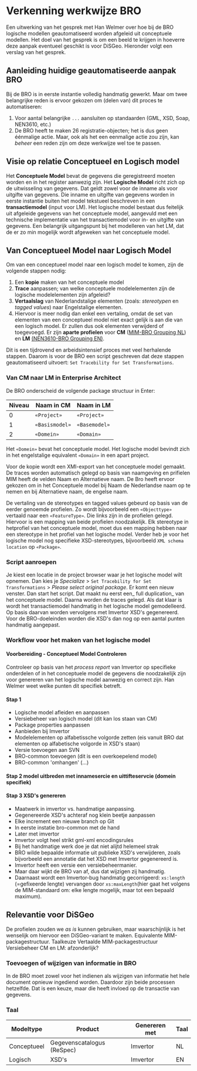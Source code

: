 # Verkenning werkwijze BRO

Een uitwerking van het gesprek met Han Welmer over hoe bij de BRO logische modellen geautomatiseerd worden afgeleid uit conceptuele modellen. Het doel van het gesprek is om een beeld te krijgen in hoeverre deze aanpak eventueel geschikt is voor DiSGeo. Hieronder volgt een verslag van het gesprek.

## Aanleiding huidige geautomatiseerde aanpak BRO
Bij de BRO is in eerste instantie volledig handmatig gewerkt. Maar om twee belangrijke reden is ervoor gekozen om (delen van) dit proces te automatiseren:

1. Voor aantal belangrijke `...` aansluiten op standaarden (GML, XSD, Soap, NEN3610, etc.)
2. De BRO heeft te maken 26 registratie-objecten; het is dus geen éénmalige actie. Maar, ook als het een eenmalige actie zou zijn, kan _beheer_ een reden zijn om deze werkwijze wel toe te passen.

## Visie op relatie Conceptueel en Logisch model
Het **Conceptuele Model** bevat de gegevens die geregistreerd moeten worden en in het register aanwezig zijn. Het **Logische Model** richt zich op de uitwisseling van gegevens. Dat geldt zowel voor de inname als voor uitgifte van gegevens. Die inname en uitgifte van gegevens worden in eerste instantie buiten het model tekstueel beschreven in een **transactiemodel** (input voor LM). Het logische model bestaat dus feitelijk uit afgeleide gegevens van het conceptuele model, aangevuld met een technische implementatie van het transactiemodel voor in- en uitgifte van gegevens. Een belangrijk uitgangspunt bij het modelleren van het LM, dat de er zo min mogelijk wordt afgeweken van het conceptuele model.

## Van Conceptueel Model naar Logisch Model
Om van een conceptueel model naar een logisch model te komen, zijn de volgende stappen nodig: 

1. Een **kopie** maken van het conceptuele model
2. **Trace** aanpassen; van welke conceptuele modelelementen zijn de logische modelelementen zijn afgeleid?
3. **Vertaalslag** van Nederlandstalige elementen (zoals: _stereotypen_ en _tagged values_) naar Engelstalige elementen.
4. Hiervoor is meer nodig dan enkel een vertaling, omdat de set van elementen van een conceptueel model niet exact gelijk is aan die van een logisch model. Er zullen dus ook elementen verwijderd of toegevoegd. Er zijn **aparte profielen** voor ****CM**** ([MIM-BRO Grouping NL](http://www.armatiek.nl/Imvertor/wiki/Imvertor-EA-profiles/MIM-BRO%20Grouping%20(NL)%200.9.3.ea-profile.xml)) en **LM** [(NEN3610-BRO Grouping EN)](http://www.armatiek.nl/imvertor/wiki/Imvertor-EA-profiles/NEN3610-BRO%20Grouping%20(EN)%200.9.1.ea-profile.xml).

Dit is een tijdrovend en arbeidsintensief proces met veel herhalende stappen. Daarom is voor de BRO een script geschreven dat deze stappen geautomatiseerd uitvoert: `Set Tracebility for Set Transformations`.

### Van CM naar LM in Enterprise Architect
De BRO onderscheid de volgende package structuur in Enter:

| Niveau | Naam in CM | Naam in LM |
| -- | -- | -- |
| 0 | `«Project»` | `«Project»` |
| 1 | `«Basismodel»` | `«Basemodel»` |
| 2 | `«Domein»` | `«Domain»` |

Het `«Domein»` bevat het conceptuele model. Het logische model bevindt zich in het engelstalige equivalent `«Domain»` in een apart project.

Voor de kopie wordt een XMI-export van het conceptuele model gemaakt.
De traces worden automatisch gelegd op basis van naamgeving en prifielen
MIM heeft de velden Naam en Alternatieve naam. 
De Bro heeft ervoor gekozen om in het Conceptuele model bij Naam de Nederlandse naam op te nemen en bij Alternatieve naam, de engelse naam.

De vertaling van de stereotypes en tagged values gebeurd op basis van de eerder genoemde profielen. Zo wordt bijvoorbeeld een `«Objecttype»` vertaald naar een `«FeatureType»`. Die links zijn in de profielen gelegd. Hiervoor is een mapping van beide profielen noodzakelijk. Elk stereotype in hetprofiel van het conceptuele model, moet dus een mapping hebben naar een stereotype in het profiel van het logische model. Verder heb je voor het logische model nog specifieke XSD-stereotypes, bijvoorbeeld `XML schema location` op `«Package»`. 

### Script aanroepen
Je kiest een locatie in de project browser waar je het logische model wilt opnemen. Dan kies je _Specialize_ > `Set Tracebility for Set Transformations` > _Please select original package_. Er komt een nieuw venster. Dan start het script. Dat maakt nu eerst een_ full duplication_ van het conceptuele model. Daarna worden de traces gelegd. Als dat klaar is wordt het transactiemodel handmatig in het logische model gemodelleerd. Op basis daarvan worden vervolgens met Imvertor XSD's gegenereerd. Voor de BRO-doeleinden worden die XSD's dan nog op een aantal punten handmatig aangepast.

### Workflow voor het maken van het logische model

#### Voorbereiding - Conceptueel Model Controleren
Controleer op basis van het _process report_ van Imvertor op specifieke onderdelen of in het conceptuele model de gegevens die noodzakelijk zijn voor genereren van het logische model aanwezig en correct zijn. Han Welmer weet welke punten dit specifiek betreft.

#### Stap 1
 - Logische model afleiden en aanpassen
 - Versiebeheer van logisch model (dit kan los staan van CM)
 - Package properties aanpassen
 - Aanbieden bij Imvertor
 - Modelelementen op alfabetissche volgorde zetten (eis vanuit BRO dat elementen op alfabetische volgorde in XSD's staan)
 - Versie toevoegen aan SVN
 - BRO-common toevoegen (dit is een overkoepelend model)
 - BRO-common 'omhangen' (...)


#### Stap 2 model uitbreden met innamesercie en uittifteservcie (domein specifiek)

#### Stap 3 XSD's genereren
 - Maatwerk in imvertor vs. handmatige aanpassing.
 - Gegenereerde XSD's achteraf nog klein beetje aanpassen
 - Elke increment een nieuwe branch op Git
 - In eerste instatie bro-common met de hand
 - Later met imvertor
 - Imvertor volgt heel strikt gml-xml encodingsrules
 - Bij het handmatige werk doe je dat niet alijtd helemeel strak
 - BRO wilde bepaalde informatie uit publieke XSD's verwijderen, zoals bijvorbeeld een annotatie dat het XSD met Imvertor gegenereerd is.
 - Imvertor heeft een versie een versiebeheermanier. 
 - Maar daar wijkt de BRO van af, dus dat wijzigen zij handmatig.
 - Daarnaast wordt een Imvertor-bug handmatig gecorrigeerd: `xs:length` (=gefixeerde lengte) vervangen door `xs:maxLength`(hier gaat het volgens de MIM-standaard om: elke lengte mogelijk, maar tot een bepaald maximum).

## Relevantie voor DiSGeo
De profielen zouden we _as is_ kunnen gebruiken, maar waarschijnlijk is het wenselijk om hiervoor een DiSGeo-variant te maken. 
Equivalente MIM-packagestructuur.
Taalkeuze
Vertaalde MIM-packagestructuur
Versiebeheer CM en LM: afzonderlijk?


### Toevoegen of wijzigen van informatie in BRO
In de BRO moet zowel voor het indienen als wijzigen van informatie het hele document opnieuw ingediend worden. Daardoor zijn beide processen hetzelfde. Dat is een keuze, maar die heeft invloed op de transactie van gegevens.

### Taal
| Modeltype | Product | Genereren met | Taal |
| -- | -- | -- | -- |
| Conceptueel | Gegevenscatalogus (ReSpec) |Imvertor |  NL |
| Logisch | XSD's | Imvertor | EN |
